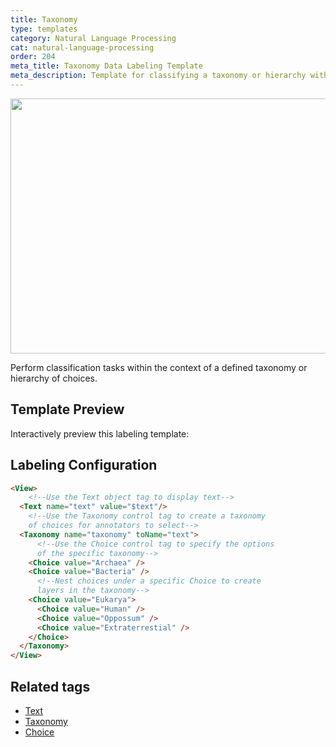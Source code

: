 ```yaml
---
title: Taxonomy
type: templates
category: Natural Language Processing
cat: natural-language-processing
order: 204
meta_title: Taxonomy Data Labeling Template
meta_description: Template for classifying a taxonomy or hierarchy with Label Studio for your machine learning and data science projects.
---
```


<img src="/images/templates/taxonomy.png" alt="" class="gif-border" width="552px" height="408px" />

Perform classification tasks within the context of a defined taxonomy or hierarchy of choices. 

## Template Preview

Interactively preview this labeling template:

<div id="main-preview"></div>

## Labeling Configuration

```html
<View>
    <!--Use the Text object tag to display text-->
  <Text name="text" value="$text"/>
    <!--Use the Taxonomy control tag to create a taxonomy
    of choices for annotators to select-->
  <Taxonomy name="taxonomy" toName="text">
      <!--Use the Choice control tag to specify the options
      of the specific taxonomy-->
    <Choice value="Archaea" />
    <Choice value="Bacteria" />
      <!--Nest choices under a specific Choice to create
      layers in the taxonomy-->
    <Choice value="Eukarya">
      <Choice value="Human" />
      <Choice value="Oppossum" />
      <Choice value="Extraterrestial" />
    </Choice>
  </Taxonomy>
</View>
```

## Related tags

- [Text](/tags/text.html)
- [Taxonomy](/tags/taxonomy.html)
- [Choice](/tags/choice.html)